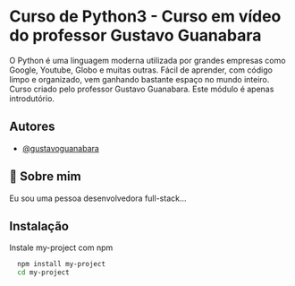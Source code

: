 
# Curso de Python3 - Curso em vídeo do professor Gustavo Guanabara

O Python é uma linguagem moderna utilizada por grandes empresas como Google, Youtube, Globo e muitas outras.
Fácil de aprender, com código limpo e organizado, vem ganhando bastante espaço no mundo inteiro.
Curso criado pelo professor Gustavo Guanabara.
Este módulo é apenas introdutório.



## Autores

- [@gustavoguanabara](https://github.com/gustavoguanabara)


## 🚀 Sobre mim
Eu sou uma pessoa desenvolvedora full-stack...


## Instalação

Instale my-project com npm

```bash
  npm install my-project
  cd my-project
```
 
